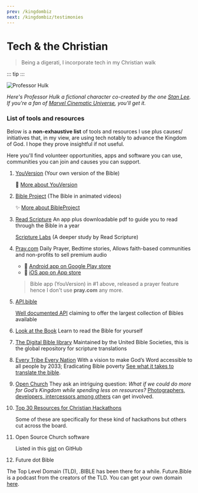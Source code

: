 ```yaml
---
prev: /kingdombiz
next: /kingdombiz/testimonies
---
```


# Tech & the Christian

> Being a digerati, I incorporate tech in my Christian walk

::: tip
<Tip/>
:::

![Professor Hulk](../../.vuepress/public/images/kb/professorhulk.gif)

_Here's Professor Hulk a fictional character co-created by the one [Stan Lee][stan lee]. If you're a fan of [Marvel Cinematic Universe][mcu], you'll get it._

### List of tools and resources

Below is a **non-exhaustive list** of tools and resources I use plus causes/ initiatives that, in my view, are using tech notably to advance the Kingdom of God. I hope they prove insightful if not useful.

Here you'll find volunteer opportunities, apps and software you can use, communities you can join and causes you can support.

1.  [YouVersion][youversion] (Your own version of the Bible)

    :star_struck: [More about YouVersion](https://www.notion.so/More-about-YouVersion-058a65689d2b4efcae1bdc841378eb28)

1.  [Bible Project][bible.project] (The Bible in animated videos)

    :sparkles: [More about BibleProject](https://www.notion.so/More-about-BibleProject-c8d1199a931f49e2a93a170015252eaf)

1.  [Read Scripture][readscripture]
    An app plus downloadable pdf to guide you to read through the Bible in a year

    [Scripture Labs][scripture.labs] (A deeper study by Read Scripture)

1.  [Pray.com][pray]
    Daily Prayer, Bedtime stories, Allows faith-based communities and non-profits to sell premium audio

    - :iphone: [Android app on Google Play store][pray-android]
    - :iphone: [iOS app on App store][pray-ios]

    > Bible app (YouVersion) in #1 above, released a prayer feature hence I don't use **pray.com** any more.

1.  [API.bible][scripture.api.bible]

    [Well documented API][api.bible] claiming to offer the largest collection of Bibles available

1.  [Look at the Book][desiringgod/labs]
    Learn to read the Bible for yourself
1.  [The Digital Bible library][library]
    Maintained by the United Bible Societies, this is the global repository for scripture translations
1.  [Every Tribe Every Nation][eten]
    With a vision to make God’s Word accessible to all people by 2033; Eradicating Bible poverty
    [See what it takes to translate the bible](https://illuminations.bible/give).
1.  [Open Church][openchurch]
    They ask an intriguing question: _What if we could do more for God’s Kingdom while spending less on resources?_ [Photographers, developers, intercessors among others][openchurch/get-involved] can get involved.
1.  [Top 30 Resources for Christian Hackathons](https://openchurch.com/top-resources-for-christian-hackathons/)

    Some of these are specifically for these kind of hackathons but others cut across the board.

1.  Open Source Church software

    Listed in this [gist][gist] on GitHub

1.  Future dot Bible

The Top Level Domain (TLD), .BIBLE has been there for a while.
Future.Bible is a podcast from the creators of the TLD. You can get your own domain [here][get.bible].

[stan lee]: https://en.wikipedia.org/wiki/Stan_Lee
[mcu]: https://en.wikipedia.org/wiki/Marvel_Cinematic_Universe
[youversion]: https://www.youversion.com/
[bible.project]: https://bibleproject.com
[readscripture]: https://www.readscripture.org/
[scripture.labs]: https://www.scripturelabs.com/
[pray]: https://www.pray.com/
[pray-android]: https://play.google.com/store/apps/details?id=com.prayapp.client
[pray-ios]: https://apps.apple.com/us/app/pray-com/id1161035371
[scripture.api.bible]: https://scripture.api.bible/
[api.bible]: https://docs.api.bible/
[desiringgod/labs]: https://www.desiringgod.org/labs
[library]: https://thedigitalbiblelibrary.org/
[eten]: https://eten.bible/
[openchurch]: https://openchurch.com/
[openchurch/get-involved]: https://openchurch.com/about/get-involved/
[gist]: https://gist.github.com/seven1m/aa2b43208293c01ce3698a89260712b7
[get.bible]: https://get.bible
